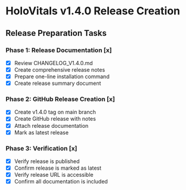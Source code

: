 # HoloVitals v1.4.0 Release Creation

## Release Preparation Tasks

### Phase 1: Release Documentation [x]
- [x] Review CHANGELOG_V1.4.0.md
- [x] Create comprehensive release notes
- [x] Prepare one-line installation command
- [x] Create release summary document

### Phase 2: GitHub Release Creation [x]
- [x] Create v1.4.0 tag on main branch
- [x] Create GitHub release with notes
- [x] Attach release documentation
- [x] Mark as latest release

### Phase 3: Verification [x]
- [x] Verify release is published
- [x] Confirm release is marked as latest
- [x] Verify release URL is accessible
- [x] Confirm all documentation is included